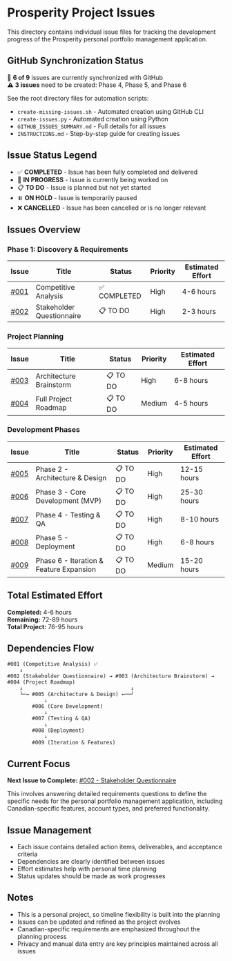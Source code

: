 # Prosperity Project Issues

This directory contains individual issue files for tracking the development progress of the Prosperity personal portfolio management application.

## GitHub Synchronization Status
📌 **6 of 9** issues are currently synchronized with GitHub  
⚠️ **3 issues** need to be created: Phase 4, Phase 5, and Phase 6

See the root directory files for automation scripts:
- `create-missing-issues.sh` - Automated creation using GitHub CLI
- `create-issues.py` - Automated creation using Python
- `GITHUB_ISSUES_SUMMARY.md` - Full details for all issues
- `INSTRUCTIONS.md` - Step-by-step guide for creating issues

## Issue Status Legend
- ✅ **COMPLETED** - Issue has been fully completed and delivered
- 🚧 **IN PROGRESS** - Issue is currently being worked on
- 📋 **TO DO** - Issue is planned but not yet started
- ⏸️ **ON HOLD** - Issue is temporarily paused
- ❌ **CANCELLED** - Issue has been cancelled or is no longer relevant

## Issues Overview

### Phase 1: Discovery & Requirements
| Issue | Title | Status | Priority | Estimated Effort |
|-------|-------|--------|----------|------------------|
| [#001](001-competitive-analysis.md) | Competitive Analysis | ✅ COMPLETED | High | 4-6 hours |
| [#002](002-stakeholder-questionnaire.md) | Stakeholder Questionnaire | 📋 TO DO | High | 2-3 hours |

### Project Planning
| Issue | Title | Status | Priority | Estimated Effort |
|-------|-------|--------|----------|------------------|
| [#003](003-architecture-brainstorm.md) | Architecture Brainstorm | 📋 TO DO | High | 6-8 hours |
| [#004](004-full-project-roadmap.md) | Full Project Roadmap | 📋 TO DO | Medium | 4-5 hours |

### Development Phases
| Issue | Title | Status | Priority | Estimated Effort |
|-------|-------|--------|----------|------------------|
| [#005](005-phase2-architecture-design.md) | Phase 2 - Architecture & Design | 📋 TO DO | High | 12-15 hours |
| [#006](006-phase3-core-development.md) | Phase 3 - Core Development (MVP) | 📋 TO DO | High | 25-30 hours |
| [#007](007-phase4-testing-qa.md) | Phase 4 - Testing & QA | 📋 TO DO | High | 8-10 hours |
| [#008](008-phase5-deployment.md) | Phase 5 - Deployment | 📋 TO DO | High | 6-8 hours |
| [#009](009-phase6-iteration-features.md) | Phase 6 - Iteration & Feature Expansion | 📋 TO DO | Medium | 15-20 hours |

## Total Estimated Effort
**Completed:** 4-6 hours  
**Remaining:** 72-89 hours  
**Total Project:** 76-95 hours

## Dependencies Flow
```
#001 (Competitive Analysis) ✅
    ↓
#002 (Stakeholder Questionnaire) → #003 (Architecture Brainstorm) → #004 (Project Roadmap)
    ↓                                   ↓
    └─→ #005 (Architecture & Design) ←──┘
            ↓
        #006 (Core Development)
            ↓
        #007 (Testing & QA)
            ↓
        #008 (Deployment)
            ↓
        #009 (Iteration & Features)
```

## Current Focus
**Next Issue to Complete:** [#002 - Stakeholder Questionnaire](002-stakeholder-questionnaire.md)

This involves answering detailed requirements questions to define the specific needs for the personal portfolio management application, including Canadian-specific features, account types, and preferred functionality.

## Issue Management
- Each issue contains detailed action items, deliverables, and acceptance criteria
- Dependencies are clearly identified between issues
- Effort estimates help with personal time planning
- Status updates should be made as work progresses

## Notes
- This is a personal project, so timeline flexibility is built into the planning
- Issues can be updated and refined as the project evolves
- Canadian-specific requirements are emphasized throughout the planning process
- Privacy and manual data entry are key principles maintained across all issues